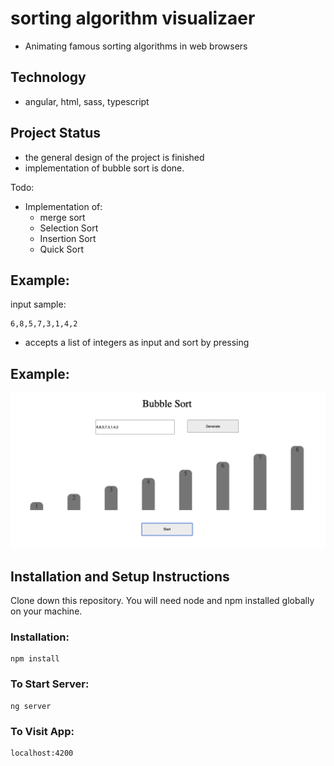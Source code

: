 
# sorting algorithm visualizaer
*  Animating famous sorting algorithms in web browsers

## Technology
* angular, html, sass, typescript

## Project Status
* the general design of the project is finished
* implementation of bubble sort is done.

Todo:
* Implementation of:
  * merge sort
  * Selection Sort
  * Insertion Sort
  * Quick Sort

## Example:
input sample: 

    6,8,5,7,3,1,4,2    
* accepts a list of integers as input and sort by pressing 

## Example:
![screenshoot](/assets/screen.png)


## Installation and Setup Instructions
Clone down this repository. You will need node and npm installed globally on your machine.

### Installation:

    npm install

### To Start Server:

    ng server

### To Visit App:

    localhost:4200
